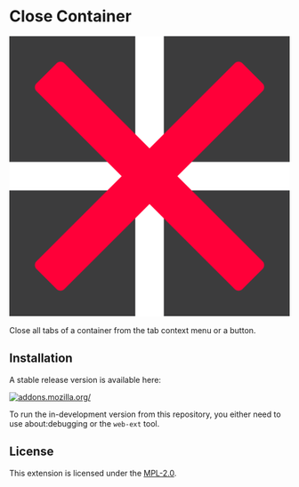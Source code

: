 # Close Container
![](icon.svg)

Close all tabs of a container from the tab context menu or a button.

## Installation

A stable release version is available here:


[![addons.mozilla.org/](https://addons.cdn.mozilla.net/static/img/addons-buttons/AMO-button_2.png)](https://addons.mozilla.org/firefox/addon/close-container/)

To run the in-development version from this repository, you either need to use
about:debugging or the `web-ext` tool.


## License
This extension is licensed under the [MPL-2.0](LICENSE).
